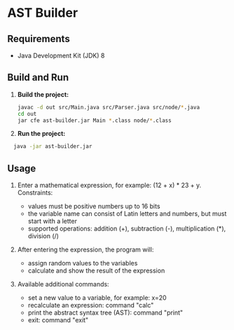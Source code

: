 # AST Builder

## Requirements
- Java Development Kit (JDK) 8

## Build and Run

1. **Build the project:**
   ```bash
   javac -d out src/Main.java src/Parser.java src/node/*.java
   cd out
   jar cfe ast-builder.jar Main *.class node/*.class

2. **Run the project:**
 ```bash
   java -jar ast-builder.jar
```

## Usage

1. Enter a mathematical expression, for example: (12 + x) * 23 + y. Constraints:
    - values must be positive numbers up to 16 bits
    - the variable name can consist of Latin letters  and numbers, but must start with a letter
    - supported operations: addition (+), subtraction (-), multiplication (*), division (/)
2. After entering the expression, the program will:
    - assign random values to the variables
    - calculate and show the result of the expression

3. Available additional commands:
    - set a new value to a variable, for example: x=20
    - recalculate an expression: command "calc"
    - print the abstract syntax tree (AST): command "print"
    - exit: command "exit"